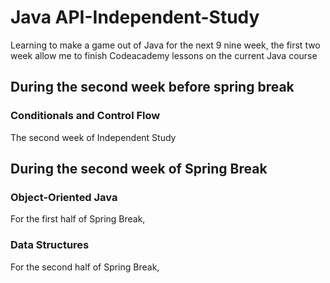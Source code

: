 <h1>Java API-Independent-Study</h1>
<p>Learning to make a game out of Java for the next 9 nine week, the first two week allow me to finish Codeacademy lessons on the current Java course</p>

<h2>During the second week before spring break</h2>
<h3>Conditionals and Control Flow</h3>
<p>The second week of Independent Study </p>

<h2>During the second week of Spring Break</h2>
<h3>Object-Oriented Java</h3>
<p>For the first half of Spring Break, </p>

<h3>Data Structures</h3>
<p>For the second half of Spring Break, </p>